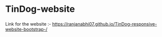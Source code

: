 # TinDog-website

###
Link for the website :- https://ranjanabhi07.github.io/TinDog-responsive-website-bootstrap-/

